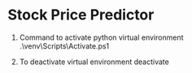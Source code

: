# Stock Price Predictor
 
1) Command to activate python virtual environment
.\venv\Scripts\Activate.ps1

2) To deactivate virtual environment
deactivate